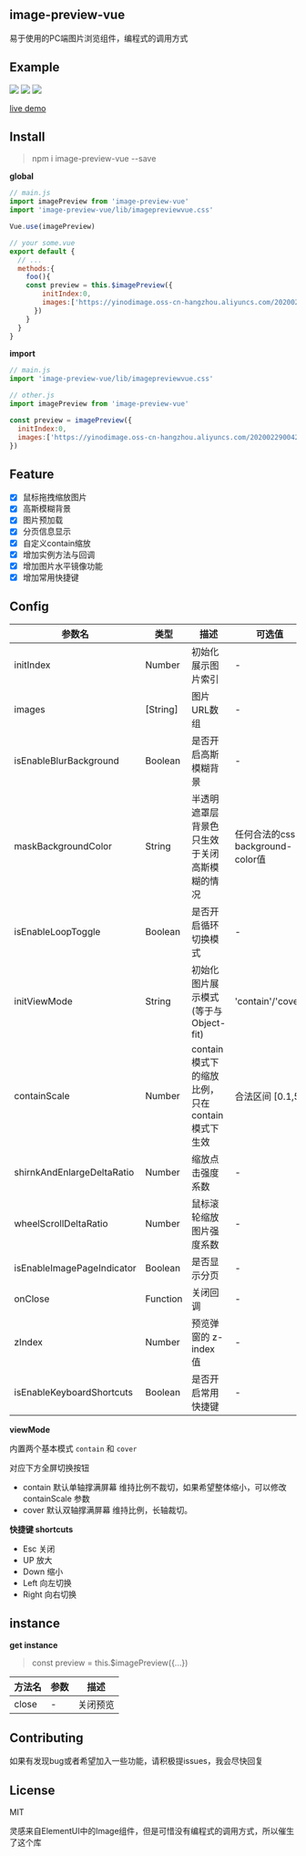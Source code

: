 ## image-preview-vue

易于使用的PC端图片浏览组件，编程式的调用方式

## Example

![](https://yinodimage.oss-cn-hangzhou.aliyuncs.com/20200728225748.png)
![](https://yinodimage.oss-cn-hangzhou.aliyuncs.com/20200728225749.png)
![](https://yinodimage.oss-cn-hangzhou.aliyuncs.com/20200728225750.png)

[live demo](http://imagepreivew.yinode.tech/)

## Install

> npm i image-preview-vue --save

**global**

```js
// main.js
import imagePreview from 'image-preview-vue'
import 'image-preview-vue/lib/imagepreviewvue.css'

Vue.use(imagePreview)

// your some.vue
export default {
  // ...
  methods:{
    foo(){
    const preview = this.$imagePreview({
        initIndex:0,
        images:['https://yinodimage.oss-cn-hangzhou.aliyuncs.com/20200229004202.jpg'],
      })
    }
  }
}
```

**import**

```js
// main.js
import 'image-preview-vue/lib/imagepreviewvue.css'

// other.js
import imagePreview from 'image-preview-vue'

const preview = imagePreview({
  initIndex:0,
  images:['https://yinodimage.oss-cn-hangzhou.aliyuncs.com/20200229004202.jpg'],
})
```

## Feature

- [X] 鼠标拖拽缩放图片
- [X] 高斯模糊背景
- [X] 图片预加载
- [X] 分页信息显示
- [X] 自定义contain缩放
- [X] 增加实例方法与回调
- [X] 增加图片水平镜像功能
- [X] 增加常用快捷键

## Config

| 参数名 | 类型 | 描述 | 可选值 | 默认值 |
| ----------- | ----------- | ----------- | ----------- |  ----------- |
| initIndex | Number | 初始化展示图片索引 | - | 0 |
| images | [String] | 图片URL数组 | - | [] |
| isEnableBlurBackground | Boolean | 是否开启高斯模糊背景 | - | false |
| maskBackgroundColor | String | 半透明遮罩层背景色 只生效于关闭高斯模糊的情况 | 任何合法的css background-color值 | 'rgba(0,0,0,0.4)' |
| isEnableLoopToggle | Boolean | 是否开启循环切换模式 | - | true |
| initViewMode | String | 初始化图片展示模式(等于与Object-fit) | 'contain'/'cover' | 'contain' |
| containScale | Number | contain模式下的缩放比例，只在contain模式下生效 | 合法区间 [0.1,5] | 1 |
| shirnkAndEnlargeDeltaRatio | Number | 缩放点击强度系数 | - | 0.2 |
| wheelScrollDeltaRatio | Number | 鼠标滚轮缩放图片强度系数 | - | 1 |
| isEnableImagePageIndicator | Boolean | 是否显示分页 | - | true |
| onClose | Function | 关闭回调 | - | ()=>{} |
| zIndex | Number | 预览弹窗的 z-index 值 | - | 100 |
| isEnableKeyboardShortcuts | Boolean | 是否开启常用快捷键 | - |  false |

**viewMode**

内置两个基本模式 `contain` 和 `cover`

对应下方全屏切换按钮

- contain 默认单轴撑满屏幕 维持比例不裁切，如果希望整体缩小，可以修改 containScale 参数
- cover 默认双轴撑满屏幕 维持比例，长轴裁切。

**快捷键 shortcuts**

- Esc 关闭
- UP 放大
- Down 缩小
- Left 向左切换
- Right 向右切换

## instance

**get instance**

> const preview = this.$imagePreview({...})

| 方法名 | 参数 | 描述 |
| ----------- | ----------- | ----------- |
| close | - | 关闭预览 |

## Contributing

如果有发现bug或者希望加入一些功能，请积极提issues，我会尽快回复

## License

MIT

灵感来自ElementUI中的Image组件，但是可惜没有编程式的调用方式，所以催生了这个库